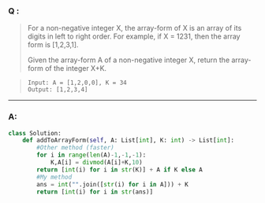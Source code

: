 ### Q :
> For a non-negative integer X, the array-form of X is an array of its digits in left to right order.  For example, if X = 1231, then the array form is [1,2,3,1].
>
> Given the array-form A of a non-negative integer X, return the array-form of the integer X+K.

> ```
> Input: A = [1,2,0,0], K = 34
> Output: [1,2,3,4]
> ```

***

### A:


```python
class Solution:
    def addToArrayForm(self, A: List[int], K: int) -> List[int]:
        #Other method (faster)
        for i in range(len(A)-1,-1,-1):
            K,A[i] = divmod(A[i]+K,10)
        return [int(i) for i in str(K)] + A if K else A
        #My method
        ans = int("".join([str(i) for i in A])) + K
        return [int(i) for i in str(ans)]
```
